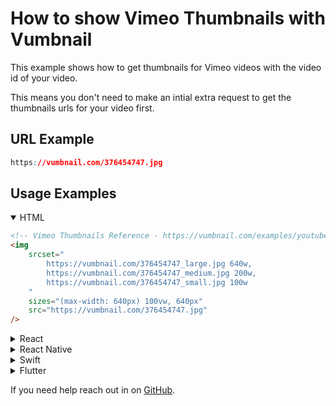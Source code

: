 <!-- Syntax Languages - https://github.com/github/linguist/blob/master/vendor/README.md -->
# How to show Vimeo Thumbnails with Vumbnail

This example shows how to get thumbnails for Vimeo videos with the video id of your video.

This means you don't need to make an intial extra request to get the thumbnails urls for your video first.

## URL Example

```css
https://vumbnail.com/376454747.jpg
```

## Usage Examples

<details open>
    <summary>HTML</summary>

```html
<!-- Vimeo Thumbnails Reference - https://vumbnail.com/examples/youtube-thumbnails -->
<img 
    srcset="
        https://vumbnail.com/376454747_large.jpg 640w, 
        https://vumbnail.com/376454747_medium.jpg 200w, 
        https://vumbnail.com/376454747_small.jpg 100w
    " 
    sizes="(max-width: 640px) 100vw, 640px" 
    src="https://vumbnail.com/376454747.jpg" 
/>
```

</details>
<details>
    <summary>React</summary>

```jsx
{/* Vimeo Thumbnails Reference - https://vumbnail.com/examples/unlisted-vimeo-thumbnails --> */}
<img 
    srcSet={`
        https://vumbnail.com/376454747_large.jpg 640w, 
        https://vumbnail.com/376454747_medium.jpg 200w, 
        https://vumbnail.com/376454747_small.jpg 100w
    `} 
    sizes='(max-width: 640px) 100vw, 640px' 
    src='https://vumbnail.com/376454747.jpg' 
/>
```

</details>
<details>
    <summary>React Native</summary>

```javascript
// Vimeo Thumbnails Reference - https://vumbnail.com/examples/unlisted-vimeo-thumbnails
import * as React from 'react'
import { Image } from 'react-native'

export default () => (
    <Image 
        style={{ width: 320, height: 180 }}
        source={{
            uri: 'https://vumbnail.com/376454747.jpg',
        }}
    />
)
```

</details>
<details>
    <summary>Swift</summary>

```swift
// Vimeo Thumbnails Reference - https://vumbnail.com/examples/unlisted-vimeo-thumbnails
let url = URL(string: 'https://vumbnail.com/376454747.jpg')

DispatchQueue.global().async {
    let data = try? Data(contentsOf: url!)
    DispatchQueue.main.async {
        imageView.image = UIImage(data: data!)
    }
}
```

</details>
<details>
    <summary>Flutter</summary>

```dart
// Vimeo Thumbnails Reference - https://vumbnail.com/examples/unlisted-vimeo-thumbnails
Image.network(
    'https://vumbnail.com/376454747.jpg',
)
```

</details>

If you need help reach out in on [GitHub](https://github.com/ThatGuySam/vumbnail/discussions).
